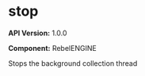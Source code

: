 # stop

**API Version:** 1.0.0

**Component:** RebelENGINE

Stops the background collection thread

